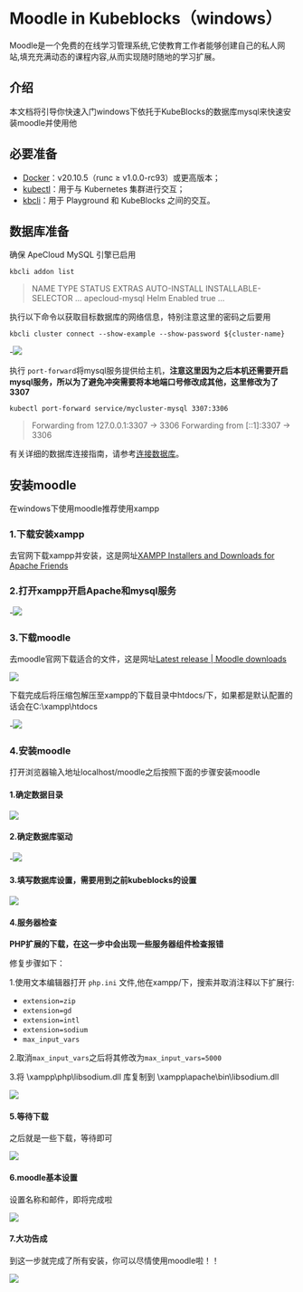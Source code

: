 # Moodle in Kubeblocks（windows）

Moodle是一个免费的在线学习管理系统,它使教育工作者能够创建自己的私人网站,填充充满动态的课程内容,从而实现随时随地的学习扩展。

## 介绍

本文档将引导你快速入门windows下依托于KubeBlocks的数据库mysql来快速安装moodle并使用他

## 必要准备

- [Docker](https://docs.docker.com/get-docker/)：v20.10.5（runc ≥ v1.0.0-rc93）或更高版本；
- [kubectl](https://kubernetes.io/docs/tasks/tools/#kubectl)：用于与 Kubernetes 集群进行交互；
- [kbcli](https://cn.kubeblocks.io/docs/preview/user-docs/installation/install-with-kbcli/install-kbcli)：用于 Playground 和 KubeBlocks 之间的交互。

## 数据库准备

确保 ApeCloud MySQL 引擎已启用

```shell
kbcli addon list
```

>NAME                           TYPE   STATUS     EXTRAS         AUTO-INSTALL   INSTALLABLE-SELECTOR
>...
>apecloud-mysql                 Helm   Enabled                   true
>...

执行以下命令以获取目标数据库的网络信息，特别注意这里的密码之后要用

```shell
kbcli cluster connect --show-example --show-password ${cluster-name}
```

-![](https://raw.githubusercontent.com/DWJ-Squirtle/blogimage/main/moodle%E5%9B%BE1.png)



执行 `port-forward`将mysql服务提供给主机，**注意这里因为之后本机还需要开启mysql服务，所以为了避免冲突需要将本地端口号修改成其他，这里修改为了3307**

```shell
kubectl port-forward service/mycluster-mysql 3307:3306
```

>Forwarding from 127.0.0.1:3307 -> 3306
>Forwarding from [::1]:3307 -> 3306

有关详细的数据库连接指南，请参考[连接数据库](https://cn.kubeblocks.io/docs/preview/user-docs/create-and-connect-databases/overview-on-connect-databases)。

## 安装moodle

在windows下使用moodle推荐使用xampp

### 1.下载安装xampp

去官网下载xampp并安装，这是网址[XAMPP Installers and Downloads for Apache Friends](https://www.apachefriends.org/zh_cn/index.html)

### 2.打开xampp开启Apache和mysql服务

-![](https://raw.githubusercontent.com/DWJ-Squirtle/blogimage/main/%E6%9C%80%E6%96%B09.png)

### 3.下载moodle

去moodle官网下载适合的文件，这是网址[Latest release | Moodle downloads](https://download.moodle.org/releases/latest/)

![](https://raw.githubusercontent.com/DWJ-Squirtle/blogimage/main/%E6%9C%80%E6%96%B010.png)

下载完成后将压缩包解压至xampp的下载目录中htdocs/下，如果都是默认配置的话会在C:\xampp\htdocs

-![](https://raw.githubusercontent.com/DWJ-Squirtle/blogimage/main/%E6%9C%80%E6%96%B011.png)

### 4.安装moodle

打开浏览器输入地址localhost/moodle之后按照下面的步骤安装moodle

#### 1.确定数据目录

![](https://raw.githubusercontent.com/DWJ-Squirtle/blogimage/main/%E6%9C%80%E6%96%B01.png)

#### 2.确定数据库驱动

-![](https://raw.githubusercontent.com/DWJ-Squirtle/blogimage/main/%E6%9C%80%E6%96%B02.png)

#### 3.填写数据库设置，需要用到之前kubeblocks的设置

![](https://raw.githubusercontent.com/DWJ-Squirtle/blogimage/main/%E6%9C%80%E6%96%B03.png)

#### 4.服务器检查

**PHP扩展的下载，在这一步中会出现一些服务器组件检查报错**

修复步骤如下：

1.使用文本编辑器打开 `php.ini` 文件,他在xampp/下，搜索并取消注释以下扩展行:

- `extension=zip`
- `extension=gd`
- `extension=intl`
- `extension=sodium`
- `max_input_vars`

2.取消`max_input_vars`之后将其修改为`max_input_vars=5000`

3.将 \xampp\php\libsodium.dll 库复制到 \xampp\apache\bin\libsodium.dll

![](https://raw.githubusercontent.com/DWJ-Squirtle/blogimage/main/%E6%9C%80%E6%96%B04.png)

#### 5.等待下载

之后就是一些下载，等待即可

![](https://raw.githubusercontent.com/DWJ-Squirtle/blogimage/main/%E6%9C%80%E6%96%B05.png)

#### 6.moodle基本设置

设置名称和邮件，即将完成啦

![](https://raw.githubusercontent.com/DWJ-Squirtle/blogimage/main/%E6%9C%80%E6%96%B07.png)

#### 7.大功告成

到这一步就完成了所有安装，你可以尽情使用moodle啦！！

![](https://raw.githubusercontent.com/DWJ-Squirtle/blogimage/main/%E6%9C%80%E6%96%B08.png)